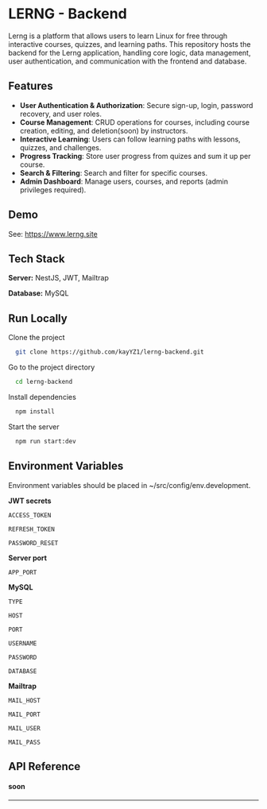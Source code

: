 
# LERNG - Backend

Lerng is a platform that allows users to learn Linux for free through interactive courses, quizzes, and learning paths. This repository hosts the backend for the Lerng application, handling core logic, data management, user authentication, and communication with the frontend and database.


## Features

- **User Authentication & Authorization**: Secure sign-up, login, password recovery, and user roles.
- **Course Management**: CRUD operations for courses, including course creation, editing, and deletion(soon) by instructors.
- **Interactive Learning**: Users can follow learning paths with lessons, quizzes, and challenges.
- **Progress Tracking**: Store user progress from quizes and sum it up per course.
- **Search & Filtering**: Search and filter for specific courses.
- **Admin Dashboard**: Manage users, courses, and reports (admin privileges required).



## Demo

See: https://www.lerng.site


## Tech Stack

**Server:** NestJS, JWT, Mailtrap

**Database:** MySQL


## Run Locally

Clone the project

```bash
  git clone https://github.com/kayYZ1/lerng-backend.git
```

Go to the project directory

```bash
  cd lerng-backend
```

Install dependencies

```bash
  npm install
```

Start the server

```bash
  npm run start:dev
```


## Environment Variables

Environment variables should be placed in ~/src/config/env.development.

**JWT secrets**

`ACCESS_TOKEN`

`REFRESH_TOKEN`

`PASSWORD_RESET`

**Server port**

`APP_PORT`

**MySQL**

`TYPE`

`HOST`

`PORT`

`USERNAME`

`PASSWORD`

`DATABASE`

**Mailtrap**

`MAIL_HOST`

`MAIL_PORT`

`MAIL_USER`

`MAIL_PASS`


## API Reference

#### soon

****

